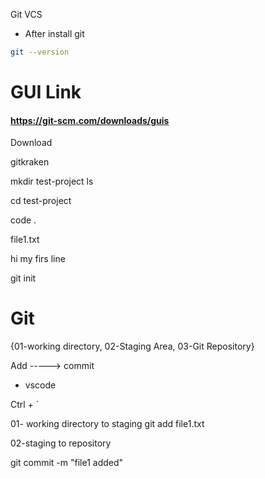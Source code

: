  Git VCS

* After install git

```bash
git --version
```

# GUI Link

#### https://git-scm.com/downloads/guis

Download

gitkraken

mkdir test-project
ls

cd test-project

code .


file1.txt

hi my firs line



git init


# Git

{01-working directory, 02-Staging Area, 03-Git Repository}


Add -----> commit


* vscode

Ctrl + `

01- working directory to staging 
git add file1.txt

02-staging to repository


git commit -m "file1 added"


















  
